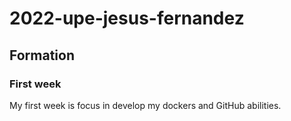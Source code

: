 # 2022-upe-jesus-fernandez

## Formation

### First week
My first week is focus in develop my dockers and GitHub abilities.
